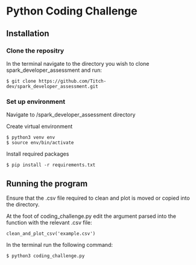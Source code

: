 # Python Coding Challenge
## Installation
### Clone the repositry
In the terminal navigate to the directory you wish to clone spark_developer_assessment and run:
```
$ git clone https://github.com/Titch-dev/spark_developer_assessment.git
```

### Set up environment
Navigate to /spark_developer_assessment directory

Create virtual environment

```
$ python3 venv env
$ source env/bin/activate
```

Install required packages
```
$ pip install -r requirements.txt
```

## Running the program
Ensure that the .csv file required to clean and plot is moved or copied into the directory.

At the foot of coding_challenge.py edit the argument parsed into the function with the relevant .csv file:
```
clean_and_plot_csv('example.csv')
```

In the terminal run the following command:
```
$ python3 coding_challenge.py
```